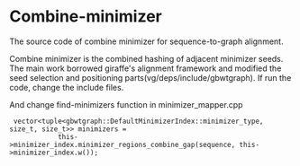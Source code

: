 # Combine-minimizer
The  source code of combine minimizer for sequence-to-graph alignment.

Combine minimizer is the combined hashing of adjacent minimizer seeds. The main work  borrowed giraffe's alignment framework and modified the seed selection and positioning parts(vg/deps/include/gbwtgraph).
If run the code, change the include files.

And change find-minimizers function in minimizer_mapper.cpp
```
 vector<tuple<gbwtgraph::DefaultMinimizerIndex::minimizer_type, size_t, size_t>> minimizers =
            this->minimizer_index.minimizer_regions_combine_gap(sequence, this->minimizer_index.w());
```


